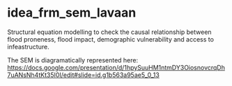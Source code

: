 # idea_frm_sem_lavaan

Structural equation modelling to check the causal relationship between flood proneness, flood impact, demographic vulnerability and access to infeastructure.

The SEM is diagramatically represented here: 
https://docs.google.com/presentation/d/1hpySuuHM1ntmDY3OiosnovcrqDh7uANsNh4tKt35I0I/edit#slide=id.g1b563a95ae5_0_13
